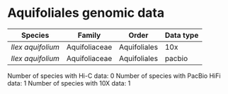 # Aquifoliales genomic data

| Species | Family | Order | Data type |
| -- | --- | --- | --- |
| *Ilex aquifolium* | Aquifoliaceae | Aquifoliales | 10x |
| *Ilex aquifolium* | Aquifoliaceae | Aquifoliales | pacbio |

Number of species with Hi-C data: 0
Number of species with PacBio HiFi data: 1
Number of species with 10X data: 1
